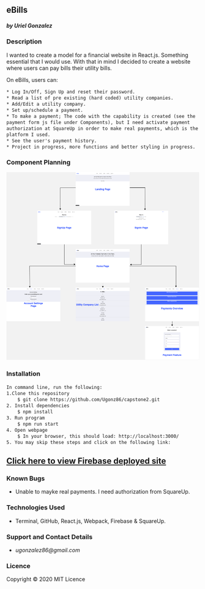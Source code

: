 ## eBills
##### by _**Uriel Gonzalez**_

### Description
I wanted to create a model for a financial website in React.js. Something essential that I would use. With that in mind I decided to create a website where users can pay bills their utility bills.

On eBills, users can:
```
* Log In/Off, Sign Up and reset their password.
* Read a list of pre existing (hard coded) utility companies.
* Add/Edit a utility company.
* Set up/schedule a payment.
* To make a payment; The code with the capability is created (see the payment form js file under Components), but I need activate payment authorization at SquareUp in order to make real payments, which is the platform I used.
* See the user's payment history.
* Project in progress, more functions and better styling in progress.
```

### Component Planning
![_components](_components.png)

### Installation
```
In command line, run the following:
1.Clone this repository
    $ git clone https://github.com/Ugonz86/capstone2.git
2. Install dependencies
    $ npm install
3. Run program
    $ npm run start
4. Open webpage
    $ In your browser, this should load: http://localhost:3000/
5. You may skip these steps and click on the following link:
```
## [Click here to view Firebase deployed site](https://ebills-2dd61.firebaseapp.com/)

### Known Bugs
* Unable to mayke real payments. I need authorization from SquareUp.

### Technologies Used
* Terminal, GitHub, React.js, Webpack, Firebase & SquareUp.

### Support and Contact Details
* _ugonzalez86@gmail.com_

### Licence
Copyright © 2020
MIT Licence
